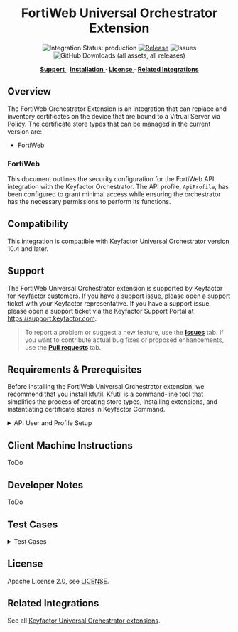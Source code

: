 <h1 align="center" style="border-bottom: none">
    FortiWeb Universal Orchestrator Extension
</h1>

<p align="center">
  <!-- Badges -->
<img src="https://img.shields.io/badge/integration_status-production-3D1973?style=flat-square" alt="Integration Status: production" />
<a href="https://github.com/Keyfactor/fortinet-fortiweb-orchestrator/releases"><img src="https://img.shields.io/github/v/release/Keyfactor/fortinet-fortiweb-orchestrator?style=flat-square" alt="Release" /></a>
<img src="https://img.shields.io/github/issues/Keyfactor/fortinet-fortiweb-orchestrator?style=flat-square" alt="Issues" />
<img src="https://img.shields.io/github/downloads/Keyfactor/fortinet-fortiweb-orchestrator/total?style=flat-square&label=downloads&color=28B905" alt="GitHub Downloads (all assets, all releases)" />
</p>

<p align="center">
  <!-- TOC -->
  <a href="#support">
    <b>Support</b>
  </a>
  ·
  <a href="#installation">
    <b>Installation</b>
  </a>
  ·
  <a href="#license">
    <b>License</b>
  </a>
  ·
  <a href="https://github.com/orgs/Keyfactor/repositories?q=orchestrator">
    <b>Related Integrations</b>
  </a>
</p>

## Overview

The FortiWeb Orchestrator Extension is an integration that can replace and inventory certificates on the device that are bound to a Vitrual Server via Policy.  The certificate store types that can be managed in the current version are: 

* FortiWeb



### FortiWeb

This document outlines the security configuration for the FortiWeb API integration with the Keyfactor Orchestrator. The API profile, `ApiProfile`, has been configured to grant minimal access while ensuring the orchestrator has the necessary permissions to perform its functions.

## Compatibility

This integration is compatible with Keyfactor Universal Orchestrator version 10.4 and later.

## Support
The FortiWeb Universal Orchestrator extension is supported by Keyfactor for Keyfactor customers. If you have a support issue, please open a support ticket with your Keyfactor representative. If you have a support issue, please open a support ticket via the Keyfactor Support Portal at https://support.keyfactor.com. 
 
> To report a problem or suggest a new feature, use the **[Issues](../../issues)** tab. If you want to contribute actual bug fixes or proposed enhancements, use the **[Pull requests](../../pulls)** tab.

## Requirements & Prerequisites

Before installing the FortiWeb Universal Orchestrator extension, we recommend that you install [kfutil](https://github.com/Keyfactor/kfutil). Kfutil is a command-line tool that simplifies the process of creating store types, installing extensions, and instantiating certificate stores in Keyfactor Command.


<details>
<summary>API User and Profile Setup</summary>

### API Profile: `ApiProfile`

The `ApiProfile` is configured with the following permissions:

#### Access Control Permissions
The table below specifies the permissions granted to the API profile for each area of the FortiWeb system:

| **Access Control**                     | **Permissions**  |
|----------------------------------------|------------------|
| Maintenance                            | None             |
| System Configuration                   | Read-Write       |
| Network Configuration                  | None             |
| Log & Report                           | None             |
| Auth Users                             | None             |
| Server Policy Configuration            | Read-Write       |
| Web Protection Configuration           | None             |
| Machine Learning Configuration         | None             |
| Web Anti-Defacement Management         | None             |
| Web Vulnerability Scan Configuration   | None             |

#### Description of Permissions
- **None**: No access to the specified area.
- **Read-Only**: The user can view configurations but cannot make changes.
- **Read-Write**: The user can view and modify configurations.

#### Key Permissions for Integration
1. **System Configuration**: Grants the orchestrator the ability to manage system settings required for certificate deployment and system integration.
2. **Server Policy Configuration**: Allows the orchestrator to manage server policies, ensuring secure and efficient traffic handling.

### Security Best Practices
- Limit the use of the `ApiProfile` to only the Keyfactor Orchestrator account.
- Regularly audit API profile usage and permissions to ensure alignment with the principle of least privilege.
- Enable logging for API activity to monitor orchestrator interactions with the FortiWeb system.

### Integration Checklist
1. Create the `ApiProfile` in the FortiWeb system with the permissions listed above.
2. Assign the profile to the user account that the Keyfactor Orchestrator will use for authentication.
3. Verify that the orchestrator can access and modify only the required areas (System Configuration and Server Policy Configuration).
4. Perform a functionality test to ensure the orchestrator can complete all necessary operations without encountering permission errors.

By following this configuration, the Keyfactor Orchestrator will have secure and functional access to integrate with the FortiWeb system effectively.

For additional guidance, consult the FortiWeb and Keyfactor documentation or reach out to your administrator.


## Create the FortiWeb Certificate Store Type

To use the FortiWeb Universal Orchestrator extension, you **must** create the FortiWeb Certificate Store Type. This only needs to happen _once_ per Keyfactor Command instance.



* **Create FortiWeb using kfutil**:

    ```shell
    # FortiWeb
    kfutil store-types create FortiWeb
    ```

* **Create FortiWeb manually in the Command UI**:
    <details><summary>Create FortiWeb manually in the Command UI</summary>

    Create a store type called `FortiWeb` with the attributes in the tables below:

    #### Basic Tab
    | Attribute | Value | Description |
    | --------- | ----- | ----- |
    | Name | FortiWeb | Display name for the store type (may be customized) |
    | Short Name | FortiWeb | Short display name for the store type |
    | Capability | FortiWeb | Store type name orchestrator will register with. Check the box to allow entry of value |
    | Supports Add | ✅ Checked | Check the box. Indicates that the Store Type supports Management Add |
    | Supports Remove | 🔲 Unchecked |  Indicates that the Store Type supports Management Remove |
    | Supports Discovery | 🔲 Unchecked |  Indicates that the Store Type supports Discovery |
    | Supports Reenrollment | 🔲 Unchecked |  Indicates that the Store Type supports Reenrollment |
    | Supports Create | 🔲 Unchecked |  Indicates that the Store Type supports store creation |
    | Needs Server | ✅ Checked | Determines if a target server name is required when creating store |
    | Blueprint Allowed | 🔲 Unchecked | Determines if store type may be included in an Orchestrator blueprint |
    | Uses PowerShell | 🔲 Unchecked | Determines if underlying implementation is PowerShell |
    | Requires Store Password | 🔲 Unchecked | Enables users to optionally specify a store password when defining a Certificate Store. |
    | Supports Entry Password | 🔲 Unchecked | Determines if an individual entry within a store can have a password. |

    The Basic tab should look like this:

    ![FortiWeb Basic Tab](docsource/images/FortiWeb-basic-store-type-dialog.png)

    #### Advanced Tab
    | Attribute | Value | Description |
    | --------- | ----- | ----- |
    | Supports Custom Alias | Required | Determines if an individual entry within a store can have a custom Alias. |
    | Private Key Handling | Optional | This determines if Keyfactor can send the private key associated with a certificate to the store. Required because IIS certificates without private keys would be invalid. |
    | PFX Password Style | Default | 'Default' - PFX password is randomly generated, 'Custom' - PFX password may be specified when the enrollment job is created (Requires the Allow Custom Password application setting to be enabled.) |

    The Advanced tab should look like this:

    ![FortiWeb Advanced Tab](docsource/images/FortiWeb-advanced-store-type-dialog.png)

    #### Custom Fields Tab
    Custom fields operate at the certificate store level and are used to control how the orchestrator connects to the remote target server containing the certificate store to be managed. The following custom fields should be added to the store type:

    | Name | Display Name | Description | Type | Default Value/Options | Required |
    | ---- | ------------ | ---- | --------------------- | -------- | ----------- |
    | ServerUsername | Server Username | A username for CLI/SSH and REST API access.  Used for inventory. (or valid PAM key if the username is stored in a KF Command configured PAM integration). | Secret |  | 🔲 Unchecked |
    | ServerPassword | Server Password | A password for CLI/SSH and REST API access.  Used for inventory.(or valid PAM key if the password is stored in a KF Command configured PAM integration). | Secret |  | 🔲 Unchecked |
    | ServerUseSsl | Use SSL | Should be true, http is not supported. | Bool | true | ✅ Checked |
    | ADom | Administrative Domain | Specifies the administrative or virtual domain within the FortiWeb system that the API user is targeting. | String | root | 🔲 Unchecked |

    The Custom Fields tab should look like this:

    ![FortiWeb Custom Fields Tab](docsource/images/FortiWeb-custom-fields-store-type-dialog.png)



    </details>

## Installation

1. **Download the latest FortiWeb Universal Orchestrator extension from GitHub.** 

    Navigate to the [FortiWeb Universal Orchestrator extension GitHub version page](https://github.com/Keyfactor/fortinet-fortiweb-orchestrator/releases/latest). Refer to the compatibility matrix below to determine whether the `net6.0` or `net8.0` asset should be downloaded. Then, click the corresponding asset to download the zip archive.
    | Universal Orchestrator Version | Latest .NET version installed on the Universal Orchestrator server | `rollForward` condition in `Orchestrator.runtimeconfig.json` | `fortinet-fortiweb-orchestrator` .NET version to download |
    | --------- | ----------- | ----------- | ----------- |
    | Older than `11.0.0` | | | `net6.0` |
    | Between `11.0.0` and `11.5.1` (inclusive) | `net6.0` | | `net6.0` | 
    | Between `11.0.0` and `11.5.1` (inclusive) | `net8.0` | `Disable` | `net6.0` | 
    | Between `11.0.0` and `11.5.1` (inclusive) | `net8.0` | `LatestMajor` | `net8.0` | 
    | `11.6` _and_ newer | `net8.0` | | `net8.0` |

    Unzip the archive containing extension assemblies to a known location.

    > **Note** If you don't see an asset with a corresponding .NET version, you should always assume that it was compiled for `net6.0`.

2. **Locate the Universal Orchestrator extensions directory.**

    * **Default on Windows** - `C:\Program Files\Keyfactor\Keyfactor Orchestrator\extensions`
    * **Default on Linux** - `/opt/keyfactor/orchestrator/extensions`
    
3. **Create a new directory for the FortiWeb Universal Orchestrator extension inside the extensions directory.**
        
    Create a new directory called `fortinet-fortiweb-orchestrator`.
    > The directory name does not need to match any names used elsewhere; it just has to be unique within the extensions directory.

4. **Copy the contents of the downloaded and unzipped assemblies from __step 2__ to the `fortinet-fortiweb-orchestrator` directory.**

5. **Restart the Universal Orchestrator service.**

    Refer to [Starting/Restarting the Universal Orchestrator service](https://software.keyfactor.com/Core-OnPrem/Current/Content/InstallingAgents/NetCoreOrchestrator/StarttheService.htm).


6. **(optional) PAM Integration** 

    The FortiWeb Universal Orchestrator extension is compatible with all supported Keyfactor PAM extensions to resolve PAM-eligible secrets. PAM extensions running on Universal Orchestrators enable secure retrieval of secrets from a connected PAM provider.

    To configure a PAM provider, [reference the Keyfactor Integration Catalog](https://keyfactor.github.io/integrations-catalog/content/pam) to select an extension, and follow the associated instructions to install it on the Universal Orchestrator (remote).


> The above installation steps can be supplimented by the [official Command documentation](https://software.keyfactor.com/Core-OnPrem/Current/Content/InstallingAgents/NetCoreOrchestrator/CustomExtensions.htm?Highlight=extensions).



## Defining Certificate Stores



* **Manually with the Command UI**

    <details><summary>Create Certificate Stores manually in the UI</summary>

    1. **Navigate to the _Certificate Stores_ page in Keyfactor Command.**

        Log into Keyfactor Command, toggle the _Locations_ dropdown, and click _Certificate Stores_.

    2. **Add a Certificate Store.**

        Click the Add button to add a new Certificate Store. Use the table below to populate the **Attributes** in the **Add** form.
        | Attribute | Description |
        | --------- | ----------- |
        | Category | Select "FortiWeb" or the customized certificate store name from the previous step. |
        | Container | Optional container to associate certificate store with. |
        | Client Machine |  |
        | Store Path |  |
        | Orchestrator | Select an approved orchestrator capable of managing `FortiWeb` certificates. Specifically, one with the `FortiWeb` capability. |
        | ServerUsername | A username for CLI/SSH and REST API access.  Used for inventory. (or valid PAM key if the username is stored in a KF Command configured PAM integration). |
        | ServerPassword | A password for CLI/SSH and REST API access.  Used for inventory.(or valid PAM key if the password is stored in a KF Command configured PAM integration). |
        | ServerUseSsl | Should be true, http is not supported. |
        | ADom | Specifies the administrative or virtual domain within the FortiWeb system that the API user is targeting. |


        

        <details><summary>Attributes eligible for retrieval by a PAM Provider on the Universal Orchestrator</summary>

        If a PAM provider was installed _on the Universal Orchestrator_ in the [Installation](#Installation) section, the following parameters can be configured for retrieval _on the Universal Orchestrator_.
        | Attribute | Description |
        | --------- | ----------- |
        | ServerUsername | A username for CLI/SSH and REST API access.  Used for inventory. (or valid PAM key if the username is stored in a KF Command configured PAM integration). |
        | ServerPassword | A password for CLI/SSH and REST API access.  Used for inventory.(or valid PAM key if the password is stored in a KF Command configured PAM integration). |


        Please refer to the **Universal Orchestrator (remote)** usage section ([PAM providers on the Keyfactor Integration Catalog](https://keyfactor.github.io/integrations-catalog/content/pam)) for your selected PAM provider for instructions on how to load attributes orchestrator-side.

        > Any secret can be rendered by a PAM provider _installed on the Keyfactor Command server_. The above parameters are specific to attributes that can be fetched by an installed PAM provider running on the Universal Orchestrator server itself. 
        </details>
        

    </details>

* **Using kfutil**
    
    <details><summary>Create Certificate Stores with kfutil</summary>
    
    1. **Generate a CSV template for the FortiWeb certificate store**

        ```shell
        kfutil stores import generate-template --store-type-name FortiWeb --outpath FortiWeb.csv
        ```
    2. **Populate the generated CSV file**

        Open the CSV file, and reference the table below to populate parameters for each **Attribute**.
        | Attribute | Description |
        | --------- | ----------- |
        | Category | Select "FortiWeb" or the customized certificate store name from the previous step. |
        | Container | Optional container to associate certificate store with. |
        | Client Machine |  |
        | Store Path |  |
        | Orchestrator | Select an approved orchestrator capable of managing `FortiWeb` certificates. Specifically, one with the `FortiWeb` capability. |
        | ServerUsername | A username for CLI/SSH and REST API access.  Used for inventory. (or valid PAM key if the username is stored in a KF Command configured PAM integration). |
        | ServerPassword | A password for CLI/SSH and REST API access.  Used for inventory.(or valid PAM key if the password is stored in a KF Command configured PAM integration). |
        | ServerUseSsl | Should be true, http is not supported. |
        | ADom | Specifies the administrative or virtual domain within the FortiWeb system that the API user is targeting. |


        

        <details><summary>Attributes eligible for retrieval by a PAM Provider on the Universal Orchestrator</summary>

        If a PAM provider was installed _on the Universal Orchestrator_ in the [Installation](#Installation) section, the following parameters can be configured for retrieval _on the Universal Orchestrator_.
        | Attribute | Description |
        | --------- | ----------- |
        | ServerUsername | A username for CLI/SSH and REST API access.  Used for inventory. (or valid PAM key if the username is stored in a KF Command configured PAM integration). |
        | ServerPassword | A password for CLI/SSH and REST API access.  Used for inventory.(or valid PAM key if the password is stored in a KF Command configured PAM integration). |


        > Any secret can be rendered by a PAM provider _installed on the Keyfactor Command server_. The above parameters are specific to attributes that can be fetched by an installed PAM provider running on the Universal Orchestrator server itself. 
        </details>
        

    3. **Import the CSV file to create the certificate stores** 

        ```shell
        kfutil stores import csv --store-type-name FortiWeb --file FortiWeb.csv
        ```
    </details>

> The content in this section can be supplimented by the [official Command documentation](https://software.keyfactor.com/Core-OnPrem/Current/Content/ReferenceGuide/Certificate%20Stores.htm?Highlight=certificate%20store).




## **API User Field Descriptions**

### 1. **`username`**
- **Definition**: The username of the FortiWeb API account.
- **Purpose**: Identifies the specific user accessing the FortiWeb API.
- **Details**: This username should belong to a user account configured in FortiWeb with an associated API profile that has the necessary permissions for the integration.
- **Example**:
  ```admin```

---

### 2. **`password`**
- **Definition**: The password associated with the username for authentication.
- **Purpose**: Used to securely authenticate the API user and ensure access control.
- **Details**: Ensure the password is strong and stored securely (e.g., encrypted storage or environment variables).
- **Example**:
  ```P@ssw0rd123!```

---

### 3. **`vdom` (ADOM Name)**
- **Definition**: The **Administrative Domain (ADOM)** or **Virtual Domain (VDOM)** name in the FortiWeb system.
- **Purpose**: Specifies the administrative or virtual domain within the FortiWeb system that the API user is targeting.
  - **ADOMs (Administrative Domains)**: Used in FortiManager environments to manage multiple instances of FortiWeb. ADOMs isolate administrative control between teams or environments.
  - **VDOMs (Virtual Domains)**: Virtualization feature in FortiWeb to segment and isolate configurations or policies within a single appliance.
- **When Required**: If the FortiWeb appliance is configured with multiple ADOMs or VDOMs, this field directs the API user to the correct domain. If no ADOMs/VDOMs are configured, use `"root"`.
- **Example**:
  ```Production_ADOM```

---

### **Best Practices**

#### 1. **Username & Password Security**
- Use a dedicated API user account with minimal permissions.
- Store credentials securely using encrypted storage or environment variables.
- Regularly rotate passwords and follow your organization's security policies.

#### 2. **VDOM/ADOM Selection**
- Ensure the `vdom` value corresponds to the correct administrative or virtual domain in your FortiWeb system.
- For single-domain systems, use the default value: `"root"`.

#### 3. **Audit Access**
- Regularly review and audit API user activity to ensure security and compliance.
</details>

## Client Machine Instructions

ToDo

## Developer Notes

ToDo

## Test Cases

<details>
<summary>Test Cases</summary>

| Test Case | Description                                                                                     | Parameters                                                                                                                                                  | Expected Result                                                                                      | Actual Result                       | Pass/Fail  | Screenshot  |
|-----------|-------------------------------------------------------------------------------------------------|-------------------------------------------------------------------------------------------------------------------------------------------------------------|------------------------------------------------------------------------------------------------------|-------------------------------------|------------|-------------|
| TC1       | Add certificate with no existing bindings and no overwrite.                                     | `managementtype=add`, `overwrite=false`, `certalias=random`                                                                                                 | Operation should not proceed since there are no existing bindings for the certificate.             | *To be filled after testing*        | *To be filled* | *To be filled* |
| TC2       | Add certificate with no existing bindings and overwrite enabled.                                | `managementtype=add`, `overwrite=true`, `certalias=random`                                                                                                  | Operation should not proceed even with overwrite, as there are no existing bindings.               | *To be filled after testing*        | *To be filled* | *To be filled* |
| TC3       | Replace a certificate bound to multiple policies.                                               | `managementtype=add`, `overwrite=true`, `certalias=user-input`                                                                                              | Certificate should be replaced across all policies it is bound to.                                  | *To be filled after testing*        | *To be filled* | *To be filled* |
| TC4       | Replace a certificate bound to a single policy.                                                 | `managementtype=add`, `overwrite=true`, `certalias=user-input`                                                                                              | Certificate should be replaced in the single policy it is bound to.                                 | *To be filled after testing*        | *To be filled* | *To be filled* |
| TC5       | Attempt to replace a certificate bound to a single policy without overwrite enabled.            | `managementtype=add`, `overwrite=false`, `certalias=user-input`                                                                                             | Operation should fail with a message indicating overwrite is needed.                                | *To be filled after testing*        | *To be filled* | *To be filled* |
| TC6       | Inventory test to list only bound certificates.                                                 | `casename=Inventory`, `storepath=/`, `clientmachine=11.22.38.208:8443`, `managementtype=add`, `inventorytrusted`, `templatestackname`                        | Should return a list of two bound certificates.                                                     | *To be filled after testing*        | *To be filled* | *To be filled* |
| TC7       | Test error handling with an invalid client machine.                                             | `casename=Inventory`, `storepath=/`, `clientmachine=20.10.138.211:8443`, `managementtype=add`, `inventorytrusted`, `templatestackname`                       | Should return a reasonable error indicating the client machine is invalid.                          | *To be filled after testing*        | *To be filled* | *To be filled* |

</details>


## License

Apache License 2.0, see [LICENSE](LICENSE).

## Related Integrations

See all [Keyfactor Universal Orchestrator extensions](https://github.com/orgs/Keyfactor/repositories?q=orchestrator).